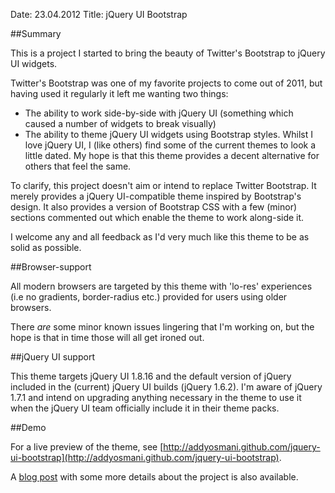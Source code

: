 Date: 23.04.2012
Title: jQuery UI Bootstrap


##Summary

This is a project I started to bring the beauty of Twitter's Bootstrap to jQuery UI widgets. 

Twitter's Bootstrap was one of my favorite projects to come out of 2011, but having used it regularly it left me wanting two things:

* The ability to work side-by-side with jQuery UI (something which caused a number of widgets to break visually)
* The ability to theme jQuery UI widgets using Bootstrap styles. Whilst I love jQuery UI, I (like others) find some of the current themes to look a little dated. My hope is that this theme provides a decent alternative for others that feel the same.

To clarify, this project doesn't aim or intend to replace Twitter Bootstrap. It merely provides a jQuery UI-compatible theme inspired by Bootstrap's design. It also provides a version of Bootstrap CSS with a few (minor) sections commented out which enable the theme to work along-side it.

I welcome any and all feedback as I'd very much like this theme to be as solid as possible.

##Browser-support

All modern browsers are targeted by this theme with 'lo-res' experiences (i.e no gradients, border-radius etc.) provided for users using older browsers. 

There *are* some minor known issues lingering that I'm working on, but the hope is that in time those will all get ironed out. 

##jQuery UI support

This theme targets jQuery UI 1.8.16 and the default version of jQuery included in the (current) jQuery UI builds (jQuery 1.6.2). I'm aware of jQuery 1.7.1 and intend on upgrading anything necessary in the theme to use it when the jQuery UI team officially include it in their theme packs.


##Demo

For a live preview of the theme, see [http://addyosmani.github.com/jquery-ui-bootstrap](http://addyosmani.github.com/jquery-ui-bootstrap).

A [blog post](http://addyosmani.com/blog/jquery-ui-bootstrap/) with some more details about the project is also available.
